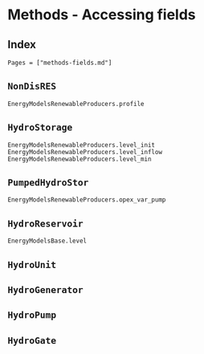 
# Methods - Accessing fields

## Index

```@index
Pages = ["methods-fields.md"]
```

## `NonDisRES`

```@docs
EnergyModelsRenewableProducers.profile
```

## `HydroStorage`

```@docs
EnergyModelsRenewableProducers.level_init
EnergyModelsRenewableProducers.level_inflow
EnergyModelsRenewableProducers.level_min
```

## `PumpedHydroStor`

```@docs
EnergyModelsRenewableProducers.opex_var_pump
```

## `HydroReservoir`

```@docs
EnergyModelsBase.level
```
## `HydroUnit`

## `HydroGenerator`


## `HydroPump`


## `HydroGate`
